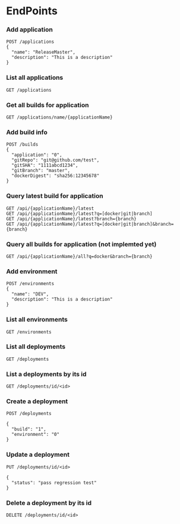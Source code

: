 # EndPoints

### Add application

```
POST /applications 
{
  "name": "ReleaseMaster",
  "description": "This is a description"
}
```


### List all applications

```
GET /applications
```

### Get all builds for application

```
GET /applications/name/{applicationName}
```

### Add build info

```
POST /builds
{
  "application": "0",
  "gitRepo": "git@github.com/test",
  "gitSHA": "1111abcd1234",
  "gitBranch": "master",
  "dockerDigest": "sha256:12345678"
}
```


### Query latest build for application

```
GET /api/{applicationName}/latest
GET /api/{applicationName}/latest?q=[docker|git|branch]
GET /api/{applicationName}/latest?branch={branch}
GET /api/{applicationName}/latest?q=[docker|git|branch]&branch={branch}
```


### Query all builds for application (not implemted yet)

```
GET /api/{applicationName}/all?q=docker&branch={branch}
```


### Add environment

```
POST /environments 
{
  "name": "DEV",
  "description": "This is a description"
}
```


### List all environments

```
GET /environments
```


### List all deployments

```
GET /deployments
```

### List a deployments by its id

```
GET /deployments/id/<id>
```

### Create a deployment

```
POST /deployments

{
  "build": "1",
  "environment": "0"
}
```

### Update a deployment

```
PUT /deployments/id/<id>

{
  "status": "pass regression test"
}
```

###  Delete a deployment by its id

``` 
DELETE /deployments/id/<id>
```
